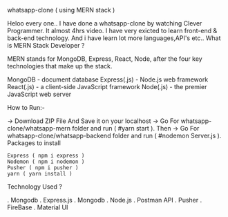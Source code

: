 whatsapp-clone ( using MERN stack )

Heloo every one.. I have done a whatsapp-clone by watching Clever Programmer. It almost 4hrs video.
I have very exicted to learn front-end & back-end technology. And i have learn lot more languages,API's etc..
What is MERN Stack Developer ?

MERN stands for MongoDB, Express, React, Node, after the four key technologies that make up the stack.

MongoDB - document database
Express(.js) - Node.js web framework
React(.js) - a client-side JavaScript framework
Node(.js) - the premier JavaScript web server

How to Run:-

-> Download ZIP File And Save it on your localhost
-> Go For whatsapp-clone/whatsapp-mern folder and run ( #yarn start ). Then
-> Go For whatsapp-clone/whatsapp-backend folder and run ( #nodemon Server.js ).
Packages to install

    Express ( npm i express )
    Nodemon ( npm i nodemon )
    Pusher ( npm i pusher )
    yarn ( yarn install )

Technology Used ?

. Mongodb
. Express.js
. Mongodb
. Node.js
. Postman API
. Pusher
. FireBase
. Material UI